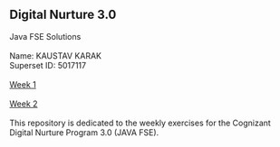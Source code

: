 ## Digital Nurture 3.0
Java FSE Solutions
<br />
<br />
Name: KAUSTAV KARAK
<br />
Superset ID: 5017117
<br />
<br />
[Week 1](https://github.com/kaustavkarak/KaustavKarak_5017117/tree/main/Week%201)
<br />
<br />
[Week 2](https://github.com/kaustavkarak/KaustavKarak_5017117/tree/main/Week%202)
<br />
<br />
This repository is dedicated to the weekly exercises for the Cognizant Digital Nurture Program 3.0 (JAVA FSE).
